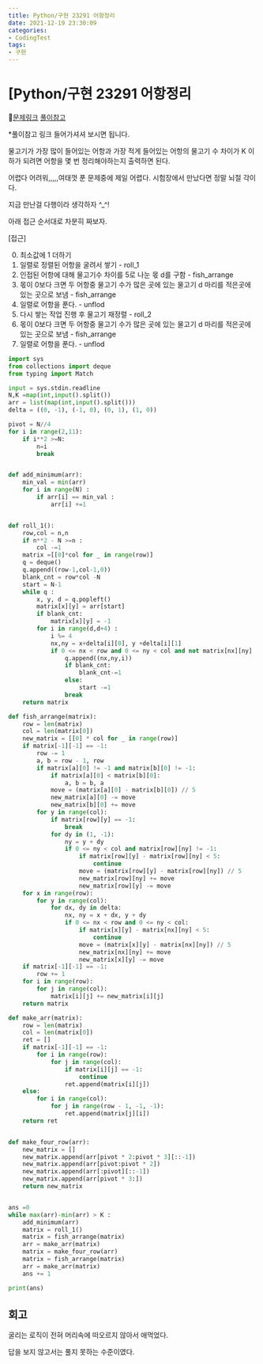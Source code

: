 ```yaml
---
title: Python/구현 23291 어항정리
date: 2021-12-19 23:30:09
categories:
- CodingTest
tags:
- 구현
---
```


# [Python/구현 23291 어항정리

📌[문제링크](https://www.acmicpc.net/problem/23291) [풀이참고](https://devlibrary00108.tistory.com/663)

  

*풀이참고 링크 들어가셔셔 보시면 됩니다.

  

 물고기가 가장 많이 들어있는 어항과 가장 적게 들어있는 어항의 물고기 수 차이가 K 이하가 되려면 어항을 몇 번 정리해야하는지 출력하면 된다. 

어렵다 어려워,,,,,여태껏 푼 문제중에 제일 어렵다. 시험장에서 만났다면 정말 뇌절 각이다. 

지금 만난걸 다행이라 생각하자 ^_^! 

아래 접근 순서대로 차분히 짜보자.

  

[접근]

0. 최소값에 1 더하기
1. 일렬로 정렬된 어항을 굴려서 쌓기 - roll_1
2. 인접된 어항에 대해 물고기수 차이를 5로 나눈 몫 d를 구함 - fish_arrange
3. 몫이 0보다 크면 두 어항중 물고기 수가 많은 곳에 있는 물고기 d 마리를 적은곳에 있는 곳으로 보냄 - fish_arrange
4. 일렬로 어항을 푼다. - unflod
5. 다시 쌓는 작업 진행 후 물고기 재정렬 - roll_2
6. 몫이 0보다 크면 두 어항중 물고기 수가 많은 곳에 있는 물고기 d 마리를 적은곳에 있는 곳으로 보냄 - fish_arrange
7. 일렬로 어항을 푼다. - unflod

  

```python
import sys
from collections import deque
from typing import Match 

input = sys.stdin.readline
N,K =map(int,input().split())
arr = list(map(int,input().split()))
delta = ((0, -1), (-1, 0), (0, 1), (1, 0))

pivot = N//4
for i in range(2,11):
    if i**2 >=N:
        n=i
        break


def add_minimum(arr):
    min_val = min(arr)
    for i in range(N) :
        if arr[i] == min_val :
            arr[i] +=1


def roll_1():
    row,col = n,n
    if n**2 - N >=n :
        col -=1
    matrix =[[0]*col for _ in range(row)]
    q = deque()
    q.append((row-1,col-1,0))
    blank_cnt = row*col -N
    start = N-1
    while q :
        x, y, d = q.popleft()
        matrix[x][y] = arr[start]
        if blank_cnt:
            matrix[x][y] = -1
        for i in range(d,d+4) :
            i %= 4
            nx,ny = x+delta[i][0], y +delta[i][1]
            if 0 <= nx < row and 0 <= ny < col and not matrix[nx][ny] :
                q.append((nx,ny,i))
                if blank_cnt:
                    blank_cnt-=1
                else:
                    start -=1
                break
    return matrix

def fish_arrange(matrix):
    row = len(matrix)
    col = len(matrix[0])
    new_matrix = [[0] * col for _ in range(row)]
    if matrix[-1][-1] == -1:
        row -= 1
        a, b = row - 1, row
        if matrix[a][0] != -1 and matrix[b][0] != -1:
            if matrix[a][0] < matrix[b][0]:
                a, b = b, a
            move = (matrix[a][0] - matrix[b][0]) // 5
            new_matrix[a][0] -= move
            new_matrix[b][0] += move
        for y in range(col):
            if matrix[row][y] == -1:
                break
            for dy in (1, -1):
                ny = y + dy
                if 0 <= ny < col and matrix[row][ny] != -1:
                    if matrix[row][y] - matrix[row][ny] < 5:
                        continue
                    move = (matrix[row][y] - matrix[row][ny]) // 5
                    new_matrix[row][ny] += move
                    new_matrix[row][y] -= move 
    for x in range(row):
        for y in range(col):
            for dx, dy in delta:
                nx, ny = x + dx, y + dy
                if 0 <= nx < row and 0 <= ny < col:
                    if matrix[x][y] - matrix[nx][ny] < 5:
                        continue
                    move = (matrix[x][y] - matrix[nx][ny]) // 5
                    new_matrix[nx][ny] += move
                    new_matrix[x][y] -= move
    if matrix[-1][-1] == -1:
        row += 1
    for i in range(row):
        for j in range(col):
            matrix[i][j] += new_matrix[i][j]
    return matrix

def make_arr(matrix):
    row = len(matrix)
    col = len(matrix[0])
    ret = []
    if matrix[-1][-1] == -1:
        for i in range(row):
            for j in range(col):
                if matrix[i][j] == -1:
                    continue
                ret.append(matrix[i][j])
    else:
        for i in range(col):
            for j in range(row - 1, -1, -1):
                ret.append(matrix[j][i])
    return ret


def make_four_row(arr):
    new_matrix = []
    new_matrix.append(arr[pivot * 2:pivot * 3][::-1])
    new_matrix.append(arr[pivot:pivot * 2])
    new_matrix.append(arr[:pivot][::-1])
    new_matrix.append(arr[pivot * 3:])
    return new_matrix


ans =0
while max(arr)-min(arr) > K :
    add_minimum(arr)
    matrix = roll_1()
    matrix = fish_arrange(matrix)
    arr = make_arr(matrix)
    matrix = make_four_row(arr)
    matrix = fish_arrange(matrix)
    arr = make_arr(matrix)
    ans += 1

print(ans)

```

  

## 회고

굴리는 로직이 전혀 머리속에 떠오르지 않아서 애먹었다. 

답을 보지 않고서는 풀지 못하는 수준이였다.
